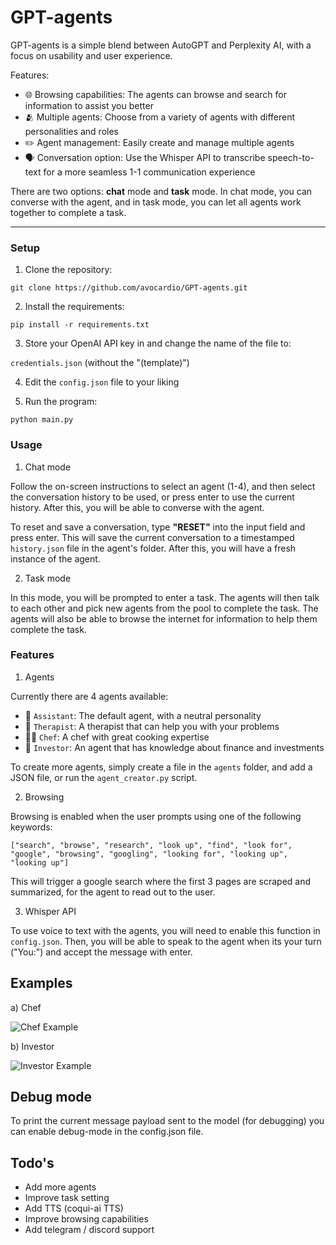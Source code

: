 # GPT-agents 

GPT-agents is a simple blend between AutoGPT and Perplexity AI, with a focus on usability and user experience.

Features: 

- 🌐 Browsing capabilities: The agents can browse and search for information to assist you better
- 🫂 Multiple agents: Choose from a variety of agents with different personalities and roles
- ✏️ Agent management: Easily create and manage multiple agents
- 🗣️ Conversation option: Use the Whisper API to transcribe speech-to-text for a more seamless 1-1 communication experience

There are two options: __chat__ mode and __task__ mode. In chat mode, you can converse with the agent, and in task mode, you can let all agents work together to complete a task.

____________________________________________________

### Setup

1. Clone the repository:
```
git clone https://github.com/avocardio/GPT-agents.git
```
2. Install the requirements:
```
pip install -r requirements.txt
```
3. Store your OpenAI API key in and change the name of the file to:

`credentials.json` (without the "(template)")

4. Edit the `config.json` file to your liking

5. Run the program:
```
python main.py
```

### Usage

1. Chat mode

Follow the on-screen instructions to select an agent (1-4), and then select the conversation history to be used, or press enter to use the current history. After this, you will be able to converse with the agent.

To reset and save a conversation, type **"RESET"** into the input field and press enter. This will save the current conversation to a timestamped `history.json` file in the agent's folder. After this, you will have a fresh instance of the agent.

2. Task mode

In this mode, you will be prompted to enter a task. The agents will then talk to each other and pick new agents from the pool to complete the task. The agents will also be able to browse the internet for information to help them complete the task.

### Features

1. Agents

Currently there are 4 agents available:

- 💼 `Assistant`: The default agent, with a neutral personality
- 💭 `Therapist`: A therapist that can help you with your problems
- 👨‍🍳 `Chef`: A chef with great cooking expertise
- 👔 `Investor`: An agent that has knowledge about finance and investments

To create more agents, simply create a file in the `agents` folder, and add a JSON file, or run the `agent_creator.py` script.

2. Browsing

Browsing is enabled when the user prompts using one of the following keywords:

`["search", "browse", "research", "look up", "find", "look for", "google", "browsing", "googling", "looking for", "looking up", "looking up"]`

This will trigger a google search where the first 3 pages are scraped and summarized, for the agent to read out to the user.

3. Whisper API

To use voice to text with the agents, you will need to enable this function in `config.json`. Then, you will be able to speak to the agent when its your turn ("You:") and accept the message with enter.

## Examples

a) Chef

![Chef Example](https://drive.google.com/uc?id=1yvdbwZMC45X88_FTROM9IK7u1tIHRuEt)

b) Investor

![Investor Example](https://drive.google.com/uc?id=1DJVfbDpz6QsOpxV3f4c-9Uj4iqSIrNkT)

## Debug mode

To print the current message payload sent to the model (for debugging) you can enable debug-mode in the config.json file.

## Todo's

- Add more agents
- Improve task setting
- Add TTS (coqui-ai TTS)
- Improve browsing capabilities
- Add telegram / discord support
